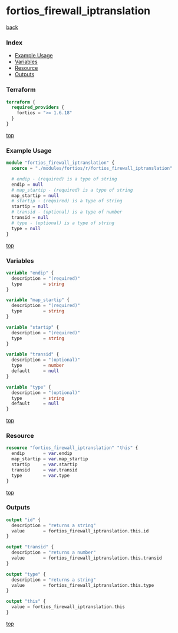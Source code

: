 # fortios_firewall_iptranslation

[back](../fortios.md)

### Index

- [Example Usage](#example-usage)
- [Variables](#variables)
- [Resource](#resource)
- [Outputs](#outputs)

### Terraform

```terraform
terraform {
  required_providers {
    fortios = ">= 1.6.18"
  }
}
```

[top](#index)

### Example Usage

```terraform
module "fortios_firewall_iptranslation" {
  source = "./modules/fortios/r/fortios_firewall_iptranslation"

  # endip - (required) is a type of string
  endip = null
  # map_startip - (required) is a type of string
  map_startip = null
  # startip - (required) is a type of string
  startip = null
  # transid - (optional) is a type of number
  transid = null
  # type - (optional) is a type of string
  type = null
}
```

[top](#index)

### Variables

```terraform
variable "endip" {
  description = "(required)"
  type        = string
}

variable "map_startip" {
  description = "(required)"
  type        = string
}

variable "startip" {
  description = "(required)"
  type        = string
}

variable "transid" {
  description = "(optional)"
  type        = number
  default     = null
}

variable "type" {
  description = "(optional)"
  type        = string
  default     = null
}
```

[top](#index)

### Resource

```terraform
resource "fortios_firewall_iptranslation" "this" {
  endip       = var.endip
  map_startip = var.map_startip
  startip     = var.startip
  transid     = var.transid
  type        = var.type
}
```

[top](#index)

### Outputs

```terraform
output "id" {
  description = "returns a string"
  value       = fortios_firewall_iptranslation.this.id
}

output "transid" {
  description = "returns a number"
  value       = fortios_firewall_iptranslation.this.transid
}

output "type" {
  description = "returns a string"
  value       = fortios_firewall_iptranslation.this.type
}

output "this" {
  value = fortios_firewall_iptranslation.this
}
```

[top](#index)